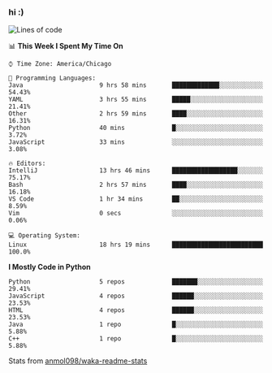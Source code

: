 ### hi :)

<!--START_SECTION:waka-->
![Lines of code](https://img.shields.io/badge/From%20Hello%20World%20I%27ve%20Written-799305%20lines%20of%20code-blue)

📊 **This Week I Spent My Time On** 

```text
⌚︎ Time Zone: America/Chicago

💬 Programming Languages: 
Java                     9 hrs 58 mins       █████████████░░░░░░░░░░░░   54.43% 
YAML                     3 hrs 55 mins       █████░░░░░░░░░░░░░░░░░░░░   21.41% 
Other                    2 hrs 59 mins       ████░░░░░░░░░░░░░░░░░░░░░   16.31% 
Python                   40 mins             █░░░░░░░░░░░░░░░░░░░░░░░░   3.72% 
JavaScript               33 mins             ░░░░░░░░░░░░░░░░░░░░░░░░░   3.08%

🔥 Editors: 
IntelliJ                 13 hrs 46 mins      ██████████████████░░░░░░░   75.17% 
Bash                     2 hrs 57 mins       ████░░░░░░░░░░░░░░░░░░░░░   16.18% 
VS Code                  1 hr 34 mins        ██░░░░░░░░░░░░░░░░░░░░░░░   8.59% 
Vim                      0 secs              ░░░░░░░░░░░░░░░░░░░░░░░░░   0.06%

💻 Operating System: 
Linux                    18 hrs 19 mins      █████████████████████████   100.0%

```

**I Mostly Code in Python** 

```text
Python                   5 repos             ███████░░░░░░░░░░░░░░░░░░   29.41% 
JavaScript               4 repos             ██████░░░░░░░░░░░░░░░░░░░   23.53% 
HTML                     4 repos             ██████░░░░░░░░░░░░░░░░░░░   23.53% 
Java                     1 repo              █░░░░░░░░░░░░░░░░░░░░░░░░   5.88% 
C++                      1 repo              █░░░░░░░░░░░░░░░░░░░░░░░░   5.88%

```



<!--END_SECTION:waka-->

Stats from [anmol098/waka-readme-stats](https://github.com/anmol098/waka-readme-stats)